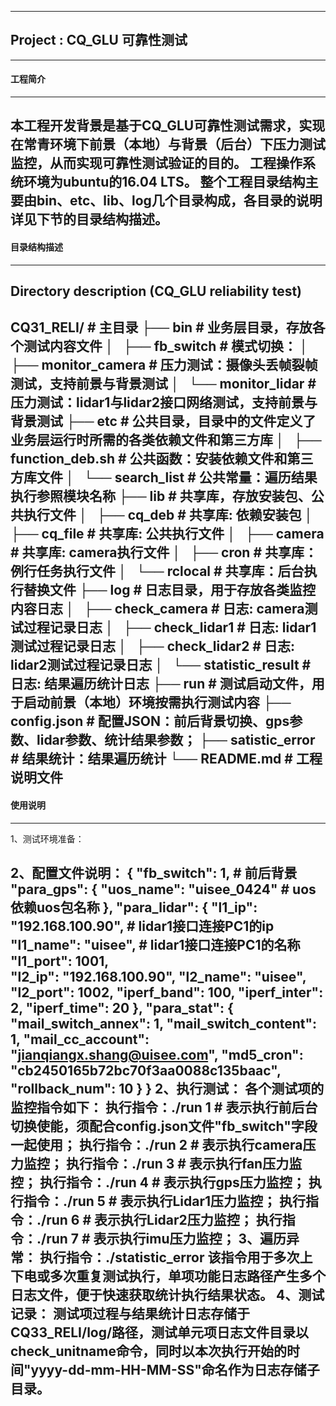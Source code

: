 -----------------------------------------------------------------------------------------------------------
## Project : CQ_GLU 可靠性测试
-----------------------------------------------------------------------------------------------------------
#### 工程简介
-----------------------------------------------------------------------------------------------------------
本工程开发背景是基于CQ_GLU可靠性测试需求，实现在常青环境下前景（本地）与背景（后台）下压力测试监控，从而实现可靠性测试验证的目的。
工程操作系统环境为ubuntu的16.04 LTS。
整个工程目录结构主要由bin、etc、lib、log几个目录构成，各目录的说明详见下节的目录结构描述。
-----------------------------------------------------------------------------------------------------------
#### 目录结构描述
-----------------------------------------------------------------------------------------------------------
Directory description (CQ_GLU reliability test)
-----------------------------------------------------------------------------------------------------------
CQ31_RELI/                      # 主目录
├── bin                         # 业务层目录，存放各个测试内容文件
│   ├── fb_switch		# 模式切换：
│   ├── monitor_camera		# 压力测试：摄像头丢帧裂帧测试，支持前景与背景测试
│   └── monitor_lidar		# 压力测试：lidar1与lidar2接口网络测试，支持前景与背景测试
├── etc 	                # 公共目录，目录中的文件定义了业务层运行时所需的各类依赖文件和第三方库
│   ├── function_deb.sh         # 公共函数：安装依赖文件和第三方库文件
│   └── search_list             # 公共常量：遍历结果执行参照模块名称
├── lib   			# 共享库，存放安装包、公共执行文件
│   ├── cq_deb			# 共享库: 依赖安装包
│   ├── cq_file			# 共享库: 公共执行文件
│   	├── camera		# 共享库: camera执行文件
│   	├── cron		# 共享库：例行任务执行文件
│   	└── rclocal		# 共享库：后台执行替换文件
├── log                         # 日志目录，用于存放各类监控内容日志
│   ├── check_camera		# 日志: camera测试过程记录日志
│   ├── check_lidar1		# 日志: lidar1测试过程记录日志
│   ├── check_lidar2		# 日志: lidar2测试过程记录日志
│   └── statistic_result	# 日志: 结果遍历统计日志
├── run				# 测试启动文件，用于启动前景（本地）环境按需执行测试内容
├── config.json			# 配置JSON：前后背景切换、gps参数、lidar参数、统计结果参数；
├── satistic_error		# 结果统计：结果遍历统计
└── README.md                   # 工程说明文件
-----------------------------------------------------------------------------------------------------------
#### 使用说明 
-----------------------------------------------------------------------------------------------------------
1、测试环境准备：

2、配置文件说明：
	{
	  "fb_switch": 1,		# 前后背景
	  "para_gps": {
	    "uos_name": "uisee_0424"	# uos依赖uos包名称
	  },
	  "para_lidar": {
	    "l1_ip": "192.168.100.90",	# lidar1接口连接PC1的ip
	    "l1_name": "uisee",		# lidar1接口连接PC1的名称
	    "l1_port": 1001,		
	    "l2_ip": "192.168.100.90",
	    "l2_name": "uisee",
	    "l2_port": 1002,
	    "iperf_band": 100,
	    "iperf_inter": 2,
	    "iperf_time": 20
	  },
	  "para_stat": {
	    "mail_switch_annex": 1,
	    "mail_switch_content": 1,
	    "mail_cc_account": "jianqiangx.shang@uisee.com",
	    "md5_cron": "cb2450165b72bc70f3aa0088c135baac",
	    "rollback_num": 10
	  }
	}
2、执行测试：	
	各个测试项的监控指令如下：
	执行指令：./run 1	# 表示执行前后台切换使能，须配合config.json文件"fb_switch"字段一起使用；
	执行指令：./run 2	# 表示执行camera压力监控；
	执行指令：./run 3	# 表示执行fan压力监控；
	执行指令：./run 4	# 表示执行gps压力监控；
	执行指令：./run 5	# 表示执行Lidar1压力监控；
	执行指令：./run 6	# 表示执行Lidar2压力监控；
	执行指令：./run 7	# 表示执行imu压力监控；
3、遍历异常：
	执行指令：./statistic_error
	该指令用于多次上下电或多次重复测试执行，单项功能日志路径产生多个日志文件，便于快速获取统计执行结果状态。
4、测试记录：
	测试项过程与结果统计日志存储于CQ33_RELI/log/路径，测试单元项日志文件目录以check_unitname命令，同时以本次执行开始的时间"yyyy-dd-mm-HH-MM-SS"命名作为日志存储子目录。
-----------------------------------------------------------------------------------------------------------
